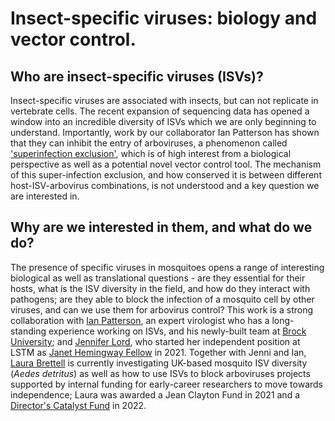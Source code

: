 # Insect-specific viruses: biology and vector control. #

## Who are insect-specific viruses (ISVs)? ##

Insect-specific viruses are associated with insects, but can not replicate in vertebrate cells. The recent expansion of sequencing data has opened a window into an incredible diversity of ISVs which we are only beginning to understand. Importantly, work by our collaborator Ian Patterson has shown that they can inhibit the entry of arboviruses, a phenomenon called ['superinfection exclusion'](https://journals.asm.org/doi/full/10.1128/JVI.00433-21), which is of high interest from a biological perspective as well as a potential novel vector control tool. The mechanism of this super-infection exclusion, and how conserved it is between different host-ISV-arbovirus combinations, is not understood and a key question we are interested in.

## Why are we interested in them, and what do we do? ##

The presence of specific viruses in mosquitoes opens a range of interesting biological as well as translational questions - are they essential for their hosts, what is the ISV diversity in the field, and how do they interact with pathogens; are they able to block the infection of a mosquito cell by other viruses, and can we use them for arbovirus control?
This work is a strong collaboration with [Ian Patterson](https://brocku.ca/mathematics-science/biology/directory/ian-patterson/), an expert virologist who has a long-standing experience working on ISVs, and his newly-built team at [Brock University](https://brocku.ca/); and [Jennifer Lord](https://www.lstmed.ac.uk/about/people/dr-jennifer-lord), who started her independent position at LSTM as [Janet Hemingway Fellow](https://www.lstmed.ac.uk/the-janet-hemingway-fellow-in-vector-biology-lecturer) in 2021. Together with Jenni and Ian, [Laura Brettell](https://lstm-microbial-genomics.github.io/MicGen-lab-website/members/laura-brettell.html) is currently investigating UK-based mosquito ISV diversity (_Aedes detritus_) as well as how to use ISVs to block arboviruses projects supported by internal funding for early-career researchers to move towards independence; Laura was awarded a Jean Clayton Fund in 2021 and a [Director's Catalyst Fund](https://www.lstmed.ac.uk/study/research-degrees/director%E2%80%99s-catalyst-fund-0) in 2022.
